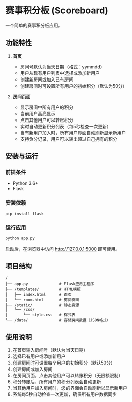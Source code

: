 # 赛事积分板 (Scoreboard)

一个简单的赛事积分板应用。

## 功能特性

1. **首页**
   - 房间号默认为当天日期（格式：yymmdd）
   - 用户从现有用户列表中选择或添加新用户
   - 创建新房间或加入已有房间
   - 创建房间时可设置所有用户的初始积分（默认为50分）

2. **房间页面**
   - 显示房间中所有用户的积分
   - 当前用户高亮显示
   - 点击其他用户可以转账积分
   - 实时自动更新积分列表（每5秒检查一次更新）
   - 当有新用户加入时，所有用户界面自动刷新显示新用户
   - 支持负分记录，用户可以转出超过自己拥有的积分

## 安装与运行

### 前提条件

- Python 3.6+
- Flask

### 安装依赖

```bash
pip install flask
```

### 运行应用

```bash
python app.py
```

启动后，在浏览器中访问 http://127.0.0.1:5000 即可使用。

## 项目结构

```
/
├── app.py              # Flask应用主程序
├── /templates/         # HTML模板
│   ├── index.html      # 首页
│   └── room.html       # 房间页面
├── /static/            # 静态资源
│   └── /css/
│       └── style.css   # 样式表
└── /data/              # 存储房间数据（JSON格式）
```

## 使用说明

1. 在首页输入房间号（默认为当天日期）
2. 选择已有用户或添加新用户
3. 创建房间时可设置每个用户的初始积分（默认50分）
4. 创建房间或加入房间
5. 在房间页面，点击其他用户可以转账积分（无限额限制）
6. 积分转账后，所有用户的积分列表会自动更新
7. 当其他用户加入房间时，您的界面会自动刷新以显示新用户
8. 系统每5秒自动检查一次更新，确保所有用户数据同步
